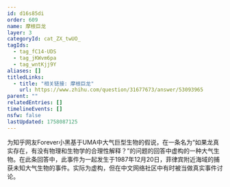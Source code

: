 ```yaml
---
id: d16s85di
order: 609
name: 摩根巨龙
layer: 3
categoryId: cat_ZX_twUO_
tagIds:
  - tag_fC14-UDS
  - tag_jKWvm6pa
  - tag_wntKjj9Y
aliases: []
titledLinks:
  - title: "相关链接: 摩根巨龙"
    url: https://www.zhihu.com/question/31677673/answer/53093965
parent: ""
relatedEntries: []
timelineEvents: []
nsfw: false
lastUpdated: 1758087125
---
```


为知乎网友Forever小黑基于UMA中大气巨型生物的假说，在一条名为“如果龙真实存在，有没有物理和生物学的合理性解释？”的问题的回答中虚构的一种大气生物。在此条回答中，此事件为一起发生于1987年12月20日，菲律宾附近海域的捕获未知大气生物的事件。实际为虚构，但在中文网络社区中有时被当做真实事件讨论。